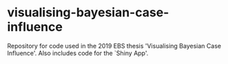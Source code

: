 # visualising-bayesian-case-influence
Repository for code used in the 2019 EBS thesis 'Visualising Bayesian Case Influence'. Also includes code for the `Shiny App'.
